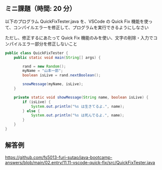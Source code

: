 ## ミニ課題（時間: 20 分）

以下のプログラム QuickFixTester.java を、VSCode の Quick Fix 機能を使って、コンパイルエラーを修正して、プログラムを実行できるようにしなさい

ただし、修正するにあたって Quick Fix 機能のみを使い、文字の削除・入力でコンパイルエラー部分を修正しないこと

```java title=src/QuickFixTester.java
public class QuickFixTester {
    public static void main(String[] args) {

        rand = new Random();
        myName = "山本一郎";
        boolean isLive = rand.nextBoolean();

        snowMessage(myName, isLive);
    }

    private static void showMessage(String name, boolean isLive) {
        if (isLive) {
            System.out.println("%s は生きてるよ.", name);
        } else {
            System.out.println("%s は死んでるよ.", name);
        }
    }
}
```

## 解答例

https://github.com/fs5013-furi-sutao/java-bootcamp-answers/blob/main/02.entry/11.11-vscode-quick-fix/src/QuickFixTester.java
